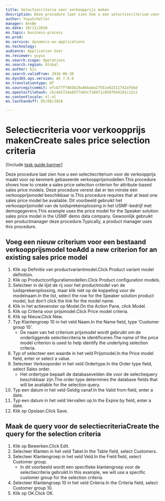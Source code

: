 ```yaml
--- 
title: Selectiecriteria voor verkoopprijs maken
description: Deze procedure laat zien hoe u een selectiecriterium voor de verkoopprijs maakt voor op kenmerk gebaseerde verkoopprijsmodellen.
author: YuyuScheller
manager: AnnBe
ms.date: 10/13/2016
ms.topic: business-process
ms.prod: 
ms.service: dynamics-ax-applications
ms.technology: 
audience: Application User
ms.reviewer: yuyus
ms.search.scope: Operations
ms.search.region: Global
ms.author: bis
ms.search.validFrom: 2016-06-30
ms.dyn365.ops.version: AX 7.0.0
ms.translationtype: HT
ms.sourcegitcommit: efcb77ff883b29a4bbaba27551e02311742afbbd
ms.openlocfilehash: cbc442724e85f7e03cf28471c850f034101c12c2
ms.contentlocale: nl-nl
ms.lasthandoff: 05/08/2018

---
```

# <a name="create-sales-price-selection-criteria"></a><span data-ttu-id="a12ff-103">Selectiecriteria voor verkoopprijs maken</span><span class="sxs-lookup"><span data-stu-id="a12ff-103">Create sales price selection criteria</span></span>

[!include [task guide banner](../../includes/task-guide-banner.md)]

<span data-ttu-id="a12ff-104">Deze procedure laat zien hoe u een selectiecriterium voor de verkoopprijs maakt voor op kenmerk gebaseerde verkoopprijsmodellen.</span><span class="sxs-lookup"><span data-stu-id="a12ff-104">This procedure shows how to create a sales price selection criterion for attribute-based sales price models.</span></span> <span data-ttu-id="a12ff-105">Deze procedure vereist dat er ten minste één verkoopprijsmodel beschikbaar is.</span><span class="sxs-lookup"><span data-stu-id="a12ff-105">This procedure requires that at least one sales price model be available.</span></span> <span data-ttu-id="a12ff-106">Dit voorbeeld gebruikt het verkoopprijsmodel van de luidsprekeroplossing in het USMF-bedrijf met demogegevens.</span><span class="sxs-lookup"><span data-stu-id="a12ff-106">This example uses the price model for the Speaker solution sales price model in the USMF demo data company.</span></span> <span data-ttu-id="a12ff-107">Gewoonlijk gebruikt een productmanager deze procedure.</span><span class="sxs-lookup"><span data-stu-id="a12ff-107">Typically, a product manager uses this procedure.</span></span>


## <a name="add-a-new-criterion-for-an-existing-sales-price-model"></a><span data-ttu-id="a12ff-108">Voeg een nieuw criterium voor een bestaand verkoopprijsmodel toe</span><span class="sxs-lookup"><span data-stu-id="a12ff-108">Add a new criterion for an existing sales price model</span></span>
1. <span data-ttu-id="a12ff-109">Klik op Definitie van productvariantmodel.</span><span class="sxs-lookup"><span data-stu-id="a12ff-109">Click Product variant model definition.</span></span>
2. <span data-ttu-id="a12ff-110">Klik op Productconfiguratiemodellen.</span><span class="sxs-lookup"><span data-stu-id="a12ff-110">Click Product configuration models.</span></span>
3. <span data-ttu-id="a12ff-111">Selecteer in de lijst de rij voor het productmodel van de luidsprekeroplossing, maar klik niet op de koppeling voor de modelnaam.</span><span class="sxs-lookup"><span data-stu-id="a12ff-111">In the list, select the row for the Speaker solution product model, but don’t click the link for the model name.</span></span>
4. <span data-ttu-id="a12ff-112">Klik in het actievenster op Model.</span><span class="sxs-lookup"><span data-stu-id="a12ff-112">On the Action Pane, click Model.</span></span>
5. <span data-ttu-id="a12ff-113">Klik op Criteria voor prijsmodel.</span><span class="sxs-lookup"><span data-stu-id="a12ff-113">Click Price model criteria.</span></span>
6. <span data-ttu-id="a12ff-114">Klik op Nieuw.</span><span class="sxs-lookup"><span data-stu-id="a12ff-114">Click New.</span></span>
7. <span data-ttu-id="a12ff-115">Typ Klantengroep 10 in het veld Naam.</span><span class="sxs-lookup"><span data-stu-id="a12ff-115">In the Name field, type ‘Customer group 10’.</span></span>
    * <span data-ttu-id="a12ff-116">De naam van het criterium prijsmodel wordt gebruikt om de onderliggende selectiecriteria te identificeren.</span><span class="sxs-lookup"><span data-stu-id="a12ff-116">The name of the price model criterion is used to help identify the underlying selection criteria.</span></span>  
8. <span data-ttu-id="a12ff-117">Typ of selecteer een waarde in het veld Prijsmodel.</span><span class="sxs-lookup"><span data-stu-id="a12ff-117">In the Price model field, enter or select a value.</span></span>
9. <span data-ttu-id="a12ff-118">Selecteer Verkooporder in het veld Ordertype.</span><span class="sxs-lookup"><span data-stu-id="a12ff-118">In the Order type field, select Sales order.</span></span>
    * <span data-ttu-id="a12ff-119">Het ordertype bepaalt de databasevelden die voor de selectiequery beschikbaar zijn.</span><span class="sxs-lookup"><span data-stu-id="a12ff-119">The order type determines the database fields that will be available for the selection query.</span></span>  
10. <span data-ttu-id="a12ff-120">Typ een datum in het veld Geldig vanaf.</span><span class="sxs-lookup"><span data-stu-id="a12ff-120">In the Valid from field, enter a date.</span></span>
11. <span data-ttu-id="a12ff-121">Typ een datum in het veld Vervallen op.</span><span class="sxs-lookup"><span data-stu-id="a12ff-121">In the Expire by field, enter a date.</span></span>
12. <span data-ttu-id="a12ff-122">Klik op Opslaan.</span><span class="sxs-lookup"><span data-stu-id="a12ff-122">Click Save.</span></span>

## <a name="create-the-query-for-the-selection-criteria"></a><span data-ttu-id="a12ff-123">Maak de query voor de selectiecriteria</span><span class="sxs-lookup"><span data-stu-id="a12ff-123">Create the query for the selection criteria</span></span>
1. <span data-ttu-id="a12ff-124">Klik op Bewerken.</span><span class="sxs-lookup"><span data-stu-id="a12ff-124">Click Edit.</span></span>
2. <span data-ttu-id="a12ff-125">Selecteer Klanten in het veld Tabel.</span><span class="sxs-lookup"><span data-stu-id="a12ff-125">In the Table field, select Customers.</span></span> 
3. <span data-ttu-id="a12ff-126">Selecteer Klantengroep in het veld Veld.</span><span class="sxs-lookup"><span data-stu-id="a12ff-126">In the Field field, select Customer group.</span></span>
    * <span data-ttu-id="a12ff-127">In dit voorbeeld wordt een specifieke klantengroep voor de selectiecriteria gebruikt.</span><span class="sxs-lookup"><span data-stu-id="a12ff-127">In this example, we will use a specific customer group for the selection criteria.</span></span>  
4. <span data-ttu-id="a12ff-128">Selecteer Klantengroep 10 in het veld Criteria.</span><span class="sxs-lookup"><span data-stu-id="a12ff-128">In the Criteria field, select Customer group 10.</span></span> 
5. <span data-ttu-id="a12ff-129">Klik op OK.</span><span class="sxs-lookup"><span data-stu-id="a12ff-129">Click OK.</span></span>


